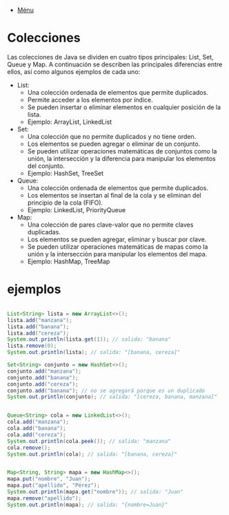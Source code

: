 - [Ménu](../README.md)

# Colecciones

Las colecciones de Java se dividen en cuatro tipos principales: List, Set, Queue y Map. A continuación se describen las principales diferencias entre ellos, así como algunos ejemplos de cada uno:

- List:
	- Una colección ordenada de elementos que permite duplicados.
	- Permite acceder a los elementos por índice.
	- Se pueden insertar o eliminar elementos en cualquier posición de la lista.
	- Ejemplo: ArrayList, LinkedList
- Set:
	- Una colección que no permite duplicados y no tiene orden.
	- Los elementos se pueden agregar o eliminar de un conjunto.
	- Se pueden utilizar operaciones matemáticas de conjuntos como la unión, la intersección y la diferencia para manipular los elementos del conjunto.
	- Ejemplo: HashSet, TreeSet
- Queue:
	- Una colección ordenada de elementos que permite duplicados.
	- Los elementos se insertan al final de la cola y se eliminan del principio de la cola (FIFO).
	- Ejemplo: LinkedList, PriorityQueue
- Map:
	- Una colección de pares clave-valor que no permite claves duplicadas.
	- Los elementos se pueden agregar, eliminar y buscar por clave.
	- Se pueden utilizar operaciones matemáticas de mapas como la unión y la intersección para manipular los elementos del mapa.
	- Ejemplo: HashMap, TreeMap


# ejemplos
````java 

List<String> lista = new ArrayList<>();
lista.add("manzana");
lista.add("banana");
lista.add("cereza");
System.out.println(lista.get(1)); // salida: "banana"
lista.remove(0);
System.out.println(lista); // salida: "[banana, cereza]"

Set<String> conjunto = new HashSet<>();
conjunto.add("manzana");
conjunto.add("banana");
conjunto.add("cereza");
conjunto.add("banana"); // no se agregará porque es un duplicado
System.out.println(conjunto); // salida: "[cereza, banana, manzana]"


Queue<String> cola = new LinkedList<>();
cola.add("manzana");
cola.add("banana");
cola.add("cereza");
System.out.println(cola.peek()); // salida: "manzana"
cola.remove();
System.out.println(cola); // salida: "[banana, cereza]"


Map<String, String> mapa = new HashMap<>();
mapa.put("nombre", "Juan");
mapa.put("apellido", "Pérez");
System.out.println(mapa.get("nombre")); // salida: "Juan"
mapa.remove("apellido");
System.out.println(mapa); // salida: "{nombre=Juan}"

````
